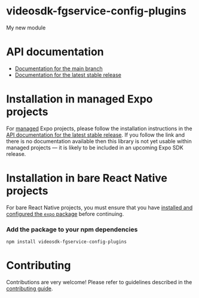 # videosdk-fgservice-config-plugins

My new module

# API documentation

- [Documentation for the main branch](https://github.com/expo/expo/blob/main/docs/pages/versions/unversioned/sdk/videosdk-fgservice-config-plugins.md)
- [Documentation for the latest stable release](https://docs.expo.dev/versions/latest/sdk/videosdk-fgservice-config-plugins/)

# Installation in managed Expo projects

For [managed](https://docs.expo.dev/archive/managed-vs-bare/) Expo projects, please follow the installation instructions in the [API documentation for the latest stable release](#api-documentation). If you follow the link and there is no documentation available then this library is not yet usable within managed projects &mdash; it is likely to be included in an upcoming Expo SDK release.

# Installation in bare React Native projects

For bare React Native projects, you must ensure that you have [installed and configured the `expo` package](https://docs.expo.dev/bare/installing-expo-modules/) before continuing.

### Add the package to your npm dependencies

```
npm install videosdk-fgservice-config-plugins
```




# Contributing

Contributions are very welcome! Please refer to guidelines described in the [contributing guide]( https://github.com/expo/expo#contributing).
